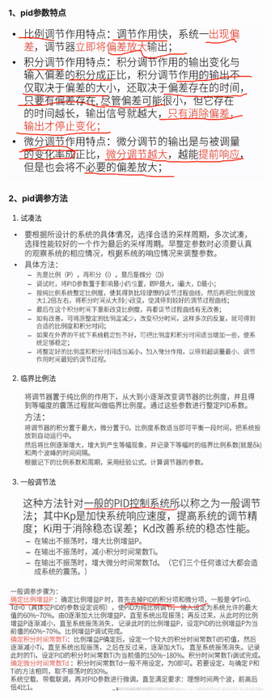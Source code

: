### 1、pid参数特点

![pid参数特点](2021-06-03_21-10.png)

### 2、pid调参方法

1. 试凑法

![试凑法](2.png)

2. 临界比例法

   ![临界比例法](3.png)

3. 一般调节法

   ![一般调节法](4.png)

![一般调节步骤](5.png)
